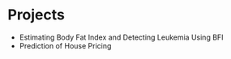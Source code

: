 # Projects

- Estimating Body Fat Index and Detecting Leukemia Using BFI
- Prediction of House Pricing
